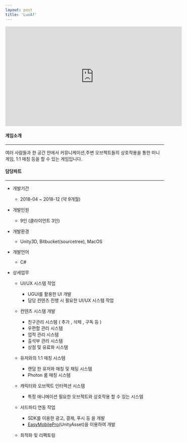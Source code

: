 ```yaml
---
layout: post
title: 'LuxAf'
---
```


<iframe width="560" height="315" src="https://www.youtube.com/embed/ER06X0XlWWY" title="YouTube video player" frameborder="0" allow="accelerometer; autoplay; clipboard-write; encrypted-media; gyroscope; picture-in-picture" allowfullscreen></iframe>


#### 게임소개

----------------------------

여러 사람들과 한 공간 안에서 커뮤니케이션,주변 오브젝트들의 상호작용을 통한 미니 게임, 1:1 매칭 등을 할 수 있는 게임입니다.

#### 담당파트

----------------------------

* 개발기간
  * 2018-04 ~ 2018-12 (약 9개월)

* 개발인원
  * 9인 (클라이언트 3인)

* 개발환경
  * Unity3D, Bitbucket(sourcetree), MacOS

* 개발언어
  * C#
  
* 상세업무
  * UI/UX 시스템 작업
    * UGUI를 활용한 UI 개발
    * 담당 컨텐츠 진행 시 필요한 UI/UX 시스템 작업
    
  * 컨텐츠 시스템 개발
    * 친구관리 시스템 ( 추가 , 삭제 , 구독 등 )
    * 우편함 관리 시스템
    * 업적 관리 시스템
    * 출석부 관리 시스템
    * 상점 및 유료화 시스템
  
  * 유저와의 1:1 매칭 시스템
    * 랜덤 한 유저와 매칭 및 채팅 시스템
    * Photon 룸 매칭 시스템
    
  * 캐릭터와 오브젝트 인터렉션 시스템
    * 특정 애니메이션 필요한 오브젝트와 상호작용 할 수 있는 시스템
  
  * 서드파티 연동 작업
    * SDK를 이용한 광고, 결제, 푸시 등 을 개발
    * <a href = "https://assetstore.unity.com/packages/tools/integration/easy-mobile-pro-75476" target="_blank">EasyMobilePro</a>(UnityAsset)을 이용하여 개발
  
  * 최적화 및 리팩토링